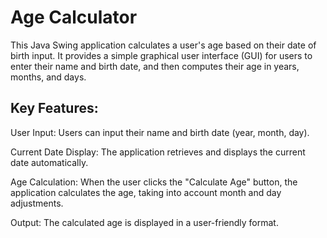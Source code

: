 # Age Calculator
This Java Swing application calculates a user's age based on their date of birth input. It provides a simple graphical user interface (GUI) for users to enter their name and birth date, and then computes their age in years, months, and days.

## Key Features:
User Input: Users can input their name and birth date (year, month, day).

Current Date Display: The application retrieves and displays the current date automatically.

Age Calculation: When the user clicks the "Calculate Age" button, the application calculates the age, taking into account month and day adjustments.

Output: The calculated age is displayed in a user-friendly format.
